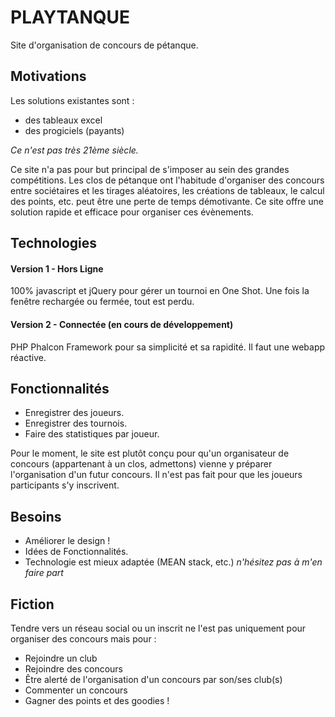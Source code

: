 # PLAYTANQUE

Site d'organisation de concours de pétanque.

## Motivations

Les solutions existantes sont :
- des tableaux excel
- des progiciels (payants)

*Ce n'est pas très 21ème siècle.*

Ce site n'a pas pour but principal de s'imposer au sein des grandes compétitions.
Les clos de pétanque ont l'habitude d'organiser des concours entre sociétaires et les tirages aléatoires, les créations de tableaux, le calcul des points, etc. peut être une perte de temps démotivante. Ce site offre une solution rapide et efficace pour organiser ces évènements.

## Technologies

#### Version 1 - Hors Ligne
100% javascript et jQuery pour gérer un tournoi en One Shot. Une fois la fenêtre rechargée ou fermée, tout est perdu.


#### Version 2 - Connectée (en cours de développement)
PHP Phalcon Framework pour sa simplicité et sa rapidité. Il faut une webapp réactive.

## Fonctionnalités

- Enregistrer des joueurs.
- Enregistrer des tournois.
- Faire des statistiques par joueur.

Pour le moment, le site est plutôt conçu pour qu'un organisateur de concours (appartenant à un clos, admettons) vienne y préparer l'organisation d'un futur concours. Il n'est pas fait pour que les joueurs participants s'y inscrivent.

## Besoins

- Améliorer le design !
- Idées de Fonctionnalités.
- Technologie est mieux adaptée (MEAN stack, etc.)
*n'hésitez pas à m'en faire part*

## Fiction

Tendre vers un réseau social ou un inscrit ne l'est pas uniquement pour organiser des concours mais pour :
- Rejoindre un club
- Rejoindre des concours
- Être alerté de l'organisation d'un concours par son/ses club(s)
- Commenter un concours
- Gagner des points et des goodies !